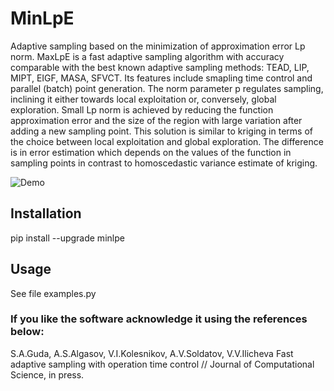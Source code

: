 # MinLpE
Adaptive sampling based on the minimization of approximation error Lp norm. MaxLpE is a fast adaptive sampling algorithm with accuracy comparable with the best known adaptive sampling methods: TEAD, LIP, MIPT, EIGF, MASA, SFVCT. Its features include smapling time control and parallel (batch) point generation. The norm parameter p regulates sampling, inclining it either towards local exploitation or, conversely, global exploration. Small Lp norm is achieved by reducing the function approximation error and the size of the region with large variation after adding a new sampling point. This solution is similar to kriging in terms of the choice between local exploitation and global exploration. The difference is in error estimation which depends on the values of the function in sampling points in contrast to homoscedastic variance estimate of kriging.

![Demo](./demo.gif)

## Installation

pip install --upgrade minlpe

## Usage

See file examples.py

### If you like the software acknowledge it using the references below:

S.A.Guda, A.S.Algasov, V.I.Kolesnikov, A.V.Soldatov, V.V.Ilicheva Fast adaptive sampling with operation time control // Journal of Computational Science, in press.
